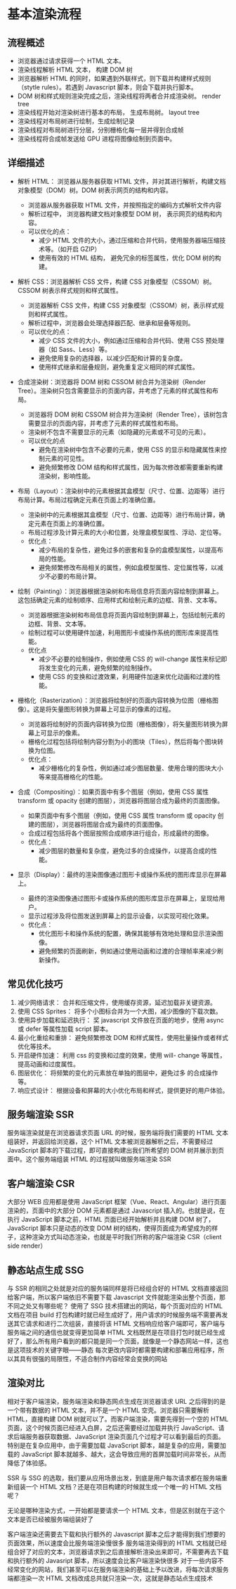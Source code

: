 # 基本渲染流程

## 流程概述

- 浏览器通过请求获得一个 HTML 文本。
- 渲染线程解析 HTML 文本， 构建 DOM 树
- 浏览器解析 HTML 的同时，如果遇到外联样式，则下载并构建样式规则（stytle rules）。若遇到 Javascript 脚本，则会下载并执行脚本。
- DOM 树和样式规则渲染完成之后，渲染线程将两者合并成渲染树。 render tree
- 渲染线程开始对渲染树进行基本的布局， 生成布局树。 layout tree
- 渲染线程对布局树进行绘制，生成绘制记录
- 渲染线程对布局树进行分层，分别栅格化每一层并得到合成帧
- 渲染线程将合成帧发送给 GPU 进程将图像绘制到页面中。

## 详细描述

- 解析 HTML： 浏览器从服务器获取 HTML 文件，并对其进行解析，构建文档对象模型（DOM）树。DOM 树表示网页的结构和内容。

  - 浏览器从服务器获取 HTML 文件，并按照指定的编码方式解析文件内容
  - 解析过程中， 浏览器构建文档对象模型 DOM 树， 表示网页的结构和内容。
  - 可以优化的点：
    - 减少 HTML 文件的大小，通过压缩和合并代码，使用服务器端压缩技术等。（如开启 GZIP）
    - 使用有效的 HTML 结构， 避免冗余的标签属性，优化 DOM 树的构建。

- 解析 CSS：浏览器解析 CSS 文件，构建 CSS 对象模型（CSSOM）树。CSSOM 树表示样式规则和样式属性。

  - 浏览器解析 CSS 文件，构建 CSS 对象模型（CSSOM）树，表示样式规则和样式属性。
  - 解析过程中，浏览器会处理选择器匹配、继承和层叠等规则。
  - 可以优化的点：
    - 减少 CSS 文件的大小，例如通过压缩和合并代码、使用 CSS 预处理器（如 Sass、Less）等。
    - 避免使用复杂的选择器，以减少匹配和计算的复杂度。
    - 使用样式继承和层叠规则，避免重复定义相同的样式属性。

- 合成渲染树：浏览器将 DOM 树和 CSSOM 树合并为渲染树（Render Tree）。渲染树只包含需要显示的页面内容，并考虑了元素的样式属性和布局。

  - 浏览器将 DOM 树和 CSSOM 树合并为渲染树（Render Tree），该树包含需要显示的页面内容，并考虑了元素的样式属性和布局。
  - 渲染树不包含不需要显示的元素（如隐藏的元素或不可见的元素）。
  - 可以优化的点
    - 避免在渲染树中包含不必要的元素，使用 CSS 的显示和隐藏属性来控制元素的可见性。
    - 避免频繁修改 DOM 结构和样式属性，因为每次修改都需要重新构建渲染树，影响性能。

- 布局（Layout）：渲染树中的元素根据其盒模型（尺寸、位置、边距等）进行布局计算。布局过程确定元素在页面上的准确位置。

  - 渲染树中的元素根据其盒模型（尺寸、位置、边距等）进行布局计算，确定元素在页面上的准确位置。
  - 布局过程涉及计算元素的大小和位置，处理盒模型属性、浮动、定位等。
  - 优化点：
    - 减少布局的复杂性，避免过多的嵌套和复杂的盒模型属性，以提高布局的性能。
    - 避免频繁修改布局相关的属性，例如盒模型属性、定位属性等，以减少不必要的布局计算。

- 绘制（Painting）：浏览器根据渲染树和布局信息将页面内容绘制到屏幕上。这包括确定元素的绘制顺序、应用样式和绘制元素的边框、背景、文本等。

  - 浏览器根据渲染树和布局信息将页面内容绘制到屏幕上，包括绘制元素的边框、背景、文本等。
  - 绘制过程可以使用硬件加速，利用图形卡或操作系统的图形库来提高性能。
  - 优化点
    - 减少不必要的绘制操作，例如使用 CSS 的 will-change 属性来标记即将发生变化的元素，避免频繁的绘制操作。
    - 使用 CSS 的变换和过渡效果，利用硬件加速来优化动画和过渡的性能。

- 栅格化（Rasterization）：浏览器将绘制好的页面内容转换为位图（栅格图像）。这是将矢量图形转换为屏幕上可显示的像素的过程。

  - 浏览器将绘制好的页面内容转换为位图（栅格图像），将矢量图形转换为屏幕上可显示的像素。
  - 栅格化过程包括将绘制内容分割为小的图块（Tiles），然后将每个图块转换为位图。
  - 优化点：
    - 减少栅格化的复杂性，例如通过减少图层数量、使用合理的图块大小等来提高栅格化的性能。

- 合成（Compositing）：如果页面中有多个图层（例如，使用 CSS 属性 transform 或 opacity 创建的图层），浏览器将图层合成为最终的页面图像。

  - 如果页面中有多个图层（例如，使用 CSS 属性 transform 或 opacity 创建的图层），浏览器将图层合成为最终的页面图像。
  - 合成过程包括将各个图层按照合成顺序进行组合，形成最终的图像。
  - 优化点：
    - 减少图层的数量和复杂度，避免过多的合成操作，以提高合成的性能。

- 显示（Display）：最终的渲染图像通过图形卡或操作系统的图形库显示在屏幕上。
  - 最终的渲染图像通过图形卡或操作系统的图形库显示在屏幕上，呈现给用户。
  - 显示过程涉及将位图发送到屏幕上的显示设备，以实现可视化效果。
  - 优化点：
    - 优化图形卡和操作系统的配置，确保其能够有效地处理和显示渲染图像。
    - 避免频繁的页面刷新，例如通过使用动画和过渡的合理帧率来减少刷新操作。

## 常见优化技巧

1. 减少网络请求： 合并和压缩文件，使用缓存资源，延迟加载非关键资源。
2. 使用 CSS Sprites： 将多个小图标合并为一个大图，减少图像的下载次数。
3. 使用异步加载和延迟执行： 奖 javascript 文件放在页面的地步，使用 async 或 defer 等属性加载 script 脚本。
4. 最小化重绘和重排： 避免频繁修改 DOM 和样式属性，使用批量操作或者样式优化等技术。
5. 开启硬件加速： 利用 css 的变换和过度的效果，使用 will- change 等属性，提高动画和过度属性。
6. 图层优化： 将频繁的变化的元素放在单独的图层中，避免过多 的合成操作等。
7. 响应式设计： 根据设备和屏幕的大小优化布局和样式，提供更好的用户体验。

## 服务端渲染 SSR

服务端渲染就是在浏览器请求页面 URL 的时候，服务端将我们需要的 HTML 文本组装好，并返回给浏览器，这个 HTML 文本被浏览器解析之后，不需要经过 JavaScript 脚本的下载过程，即可直接构建出我们所希望的 DOM 树并展示到页面中。这个服务端组装 HTML 的过程就叫做服务端渲染 SSR

## 客户端渲染 CSR

大部分 WEB 应用都是使用 JavaScript 框架（Vue、React、Angular）进行页面渲染的，页面中的大部分 DOM 元素都是通过 Javascript 插入的。也就是说，在执行 JavaScript 脚本之前，HTML 页面已经开始解析并且构建 DOM 树了，JavaScript 脚本只是动态的改变 DOM 树的结构，使得页面成为希望成为的样子，这种渲染方式叫动态渲染，也就是平时我们所称的客户端渲染 CSR（client side render）

## 静态站点生成 SSG

与 SSR 的相同之处就是对应的服务端同样是将已经组合好的 HTML 文档直接返回给客户端，所以客户端依旧不需要下载 Javascript 文件就能渲染出整个页面，那不同之处又有哪些呢？
使用了 SSG 技术搭建出的网站，每个页面对应的 HTML 文档在项目 build 打包构建时就已经生成好了，用户请求的时候服务端不需要再发送其它请求和进行二次组装，直接将该 HTML 文档响应给客户端即可，客户端与服务端之间的通信也就变得更加简单
HTML 文档既然是在项目打包时就已经生成好了，那么所有用户看到的都只能是同一个页面，就像是一个静态网站一样，这也是这项技术的关键字眼——静态
每次更改内容时都需要构建和部署应用程序，所以其具有很强的局限性，不适合制作内容经常会变换的网站

## 渲染对比

相对于客户端渲染，服务端渲染和静态网点生成在浏览器请求 URL 之后得到的是一个带有数据的 HTML 文本，并不是一个 HTML 空壳。浏览器只需要解析 HTML，直接构建 DOM 树就可以了。而客户端渲染，需要先得到一个空的 HTML 页面，这个时候页面已经进入白屏，之后还需要经过加载并执行 JavaScript、请求后端服务器获取数据、JavaScript 渲染页面几个过程才可以看到最后的页面。特别是在复杂应用中，由于需要加载 JavaScript 脚本，越是复杂的应用，需要加载的 JavaScript 脚本就越多、越大，这会导致应用的首屏加载时间非常长，从而降低了体验感。

SSR 与 SSG 的选取，我们要从应用场景出发，到底是用户每次请求都在服务端重新组装一个 HTML 文档？还是在项目构建的时候就生成一个唯一的 HTML 文档呢？

无论是哪种渲染方式，一开始都是要请求一个 HTML 文本，但是区别就在于这个文本是否已经被服务端组装好了

客户端渲染还需要去下载和执行额外的 Javascript 脚本之后才能得到我们想要的页面效果，所以速度会比服务端渲染慢很多
服务端渲染得到的 HTML 文档就已经组合好了对应的文本，浏览器请求到之后直接解析渲染出来即可，不需要再去下载和执行额外的 Javasript 脚本，所以速度会比客户端渲染快很多
对于一些内容不经常变化的网站，我们甚至可以在服务端渲染的基础上予以改进，将每次请求服务端都渲染一次 HTML 文档改成总共就只渲染一次，这就是静态站点生成技术

